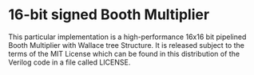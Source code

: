 # 16-bit signed Booth Multiplier
This particular implementation is a high-performance 16x16 bit pipelined Booth Multiplier with Wallace tree Structure. It is released subject to the terms of the MIT License which can be found in this distribution of the Verilog code in a file called LICENSE.





